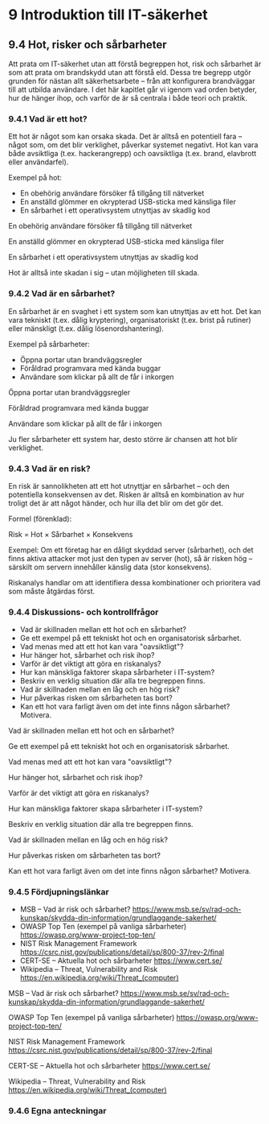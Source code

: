# 9 Introduktion till IT-säkerhet

## 9.4 Hot, risker och sårbarheter

Att prata om IT-säkerhet utan att förstå begreppen hot, risk och sårbarhet är som att prata om brandskydd utan att förstå eld. Dessa tre begrepp utgör grunden för nästan allt säkerhetsarbete – från att konfigurera brandväggar till att utbilda användare. I det här kapitlet går vi igenom vad orden betyder, hur de hänger ihop, och varför de är så centrala i både teori och praktik.

### 9.4.1 Vad är ett hot?

Ett hot är något som kan orsaka skada. Det är alltså en potentiell fara – något som, om det blir verklighet, påverkar systemet negativt. Hot kan vara både avsiktliga (t.ex. hackerangrepp) och oavsiktliga (t.ex. brand, elavbrott eller användarfel).

Exempel på hot:

- En obehörig användare försöker få tillgång till nätverket
- En anställd glömmer en okrypterad USB-sticka med känsliga filer
- En sårbarhet i ett operativsystem utnyttjas av skadlig kod

En obehörig användare försöker få tillgång till nätverket

En anställd glömmer en okrypterad USB-sticka med känsliga filer

En sårbarhet i ett operativsystem utnyttjas av skadlig kod

Hot är alltså inte skadan i sig – utan möjligheten till skada.

### 9.4.2 Vad är en sårbarhet?

En sårbarhet är en svaghet i ett system som kan utnyttjas av ett hot. Det kan vara tekniskt (t.ex. dålig kryptering), organisatoriskt (t.ex. brist på rutiner) eller mänskligt (t.ex. dålig lösenordshantering).

Exempel på sårbarheter:

- Öppna portar utan brandväggsregler
- Föråldrad programvara med kända buggar
- Användare som klickar på allt de får i inkorgen

Öppna portar utan brandväggsregler

Föråldrad programvara med kända buggar

Användare som klickar på allt de får i inkorgen

Ju fler sårbarheter ett system har, desto större är chansen att hot blir verklighet.

### 9.4.3 Vad är en risk?

En risk är sannolikheten att ett hot utnyttjar en sårbarhet – och den potentiella konsekvensen av det. Risken är alltså en kombination av hur troligt det är att något händer, och hur illa det blir om det gör det.

Formel (förenklad):

Risk = Hot × Sårbarhet × Konsekvens

Exempel:
Om ett företag har en dåligt skyddad server (sårbarhet), och det finns aktiva attacker mot just den typen av server (hot), så är risken hög – särskilt om servern innehåller känslig data (stor konsekvens).

Riskanalys handlar om att identifiera dessa kombinationer och prioritera vad som måste åtgärdas först.

### 

### 9.4.4 Diskussions- och kontrollfrågor

- Vad är skillnaden mellan ett hot och en sårbarhet?
- Ge ett exempel på ett tekniskt hot och en organisatorisk sårbarhet.
- Vad menas med att ett hot kan vara "oavsiktligt"?
- Hur hänger hot, sårbarhet och risk ihop?
- Varför är det viktigt att göra en riskanalys?
- Hur kan mänskliga faktorer skapa sårbarheter i IT-system?
- Beskriv en verklig situation där alla tre begreppen finns.
- Vad är skillnaden mellan en låg och en hög risk?
- Hur påverkas risken om sårbarheten tas bort?
- Kan ett hot vara farligt även om det inte finns någon sårbarhet? Motivera.

Vad är skillnaden mellan ett hot och en sårbarhet?

Ge ett exempel på ett tekniskt hot och en organisatorisk sårbarhet.

Vad menas med att ett hot kan vara "oavsiktligt"?

Hur hänger hot, sårbarhet och risk ihop?

Varför är det viktigt att göra en riskanalys?

Hur kan mänskliga faktorer skapa sårbarheter i IT-system?

Beskriv en verklig situation där alla tre begreppen finns.

Vad är skillnaden mellan en låg och en hög risk?

Hur påverkas risken om sårbarheten tas bort?

Kan ett hot vara farligt även om det inte finns någon sårbarhet? Motivera.

### 

### 9.4.5 Fördjupningslänkar

- MSB – Vad är risk och sårbarhet? https://www.msb.se/sv/rad-och-kunskap/skydda-din-information/grundlaggande-sakerhet/
- OWASP Top Ten (exempel på vanliga sårbarheter) https://owasp.org/www-project-top-ten/
- NIST Risk Management Framework https://csrc.nist.gov/publications/detail/sp/800-37/rev-2/final
- CERT-SE – Aktuella hot och sårbarheter https://www.cert.se/
- Wikipedia – Threat, Vulnerability and Risk https://en.wikipedia.org/wiki/Threat_(computer)

MSB – Vad är risk och sårbarhet?
https://www.msb.se/sv/rad-och-kunskap/skydda-din-information/grundlaggande-sakerhet/

OWASP Top Ten (exempel på vanliga sårbarheter)
https://owasp.org/www-project-top-ten/

NIST Risk Management Framework
https://csrc.nist.gov/publications/detail/sp/800-37/rev-2/final

CERT-SE – Aktuella hot och sårbarheter
https://www.cert.se/

Wikipedia – Threat, Vulnerability and Risk
https://en.wikipedia.org/wiki/Threat_(computer)

### 

### 9.4.6 Egna anteckningar


